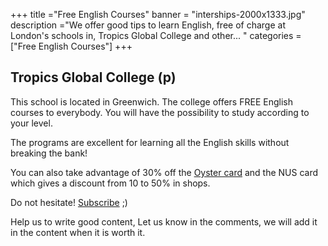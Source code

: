 +++
title ="Free English Courses"
banner = "interships-2000x1333.jpg"
description ="We offer good tips to learn English, free of charge at London's schools in, Tropics Global College and other... "
categories = ["Free English Courses"]
+++


## Tropics Global College (p)

This school is located in Greenwich. The college offers FREE English courses to everybody.
You will have the possibility to study according to your level.

The programs are excellent for learning all the English skills without breaking the bank!

You can also take advantage of 30% off the [Oyster card](https://nutspubcrawl.com/blog/transport-in-london/ "oyster card") and the NUS card which gives a discount from 10 to 50% in shops.

Do not hesitate! [Subscribe](https://tropicsglobalcollege.co.uk/enroll/ "tropics global college") ;)

Help us to write good content, Let us know in the comments, we will add it in the content when it is worth it.
